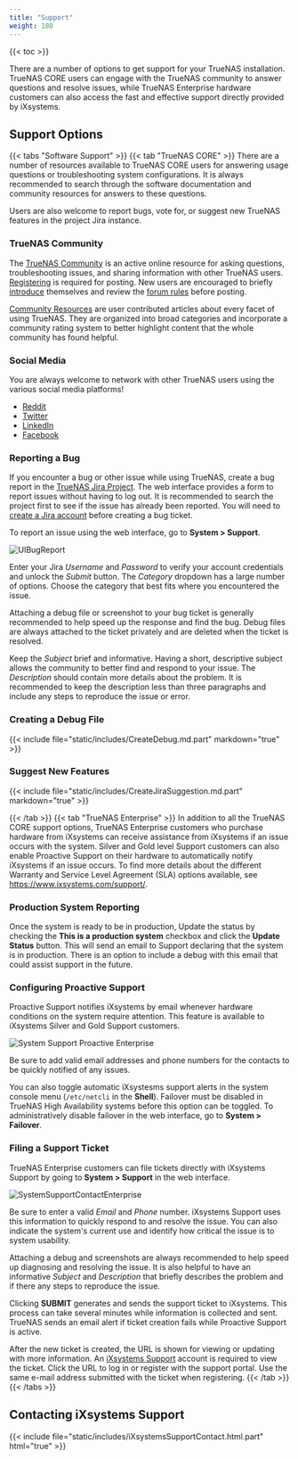 ```yaml
---
title: "Support"
weight: 180
---
```


{{< toc >}}

There are a number of options to get support for your TrueNAS installation.
TrueNAS CORE users can engage with the TrueNAS community to answer questions and resolve issues, while TrueNAS Enterprise hardware customers can also access the fast and effective support directly provided by iXsystems.

## Support Options

{{< tabs "Software Support" >}}
{{< tab "TrueNAS CORE" >}}
There are a number of resources available to TrueNAS CORE users for answering usage questions or troubleshooting system configurations.
It is always recommended to search through the software documentation and community resources for answers to these questions.

Users are also welcome to report bugs, vote for, or suggest new TrueNAS features in the project Jira instance.

### TrueNAS Community

The [TrueNAS Community](https://www.truenas.com/community/) is an active online resource for asking questions, troubleshooting issues, and sharing information with other TrueNAS users.
[Registering](https://www.truenas.com/community/register/) is required for posting.
New users are encouraged to briefly [introduce](https://www.truenas.com/community/forums/introductions.25/) themselves and review the [forum rules](https://www.truenas.com/community/threads/forum-rules.45124/) before posting.

[Community Resources](https://www.truenas.com/community/resources/) are user contributed articles about every facet of using TrueNAS.
They are organized into broad categories and incorporate a community rating system to better highlight content that the whole community has found helpful.

### Social Media

You are always welcome to network with other TrueNAS users using the various social media platforms!

* [Reddit](https://www.reddit.com/r/truenas/)
* [Twitter](https://mobile.twitter.com/freenas)
* [LinkedIn](https://www.linkedin.com/groups/3903140/)
* [Facebook](https://www.facebook.com/freenascommunity)

### Reporting a Bug

If you encounter a bug or other issue while using TrueNAS, create a bug report in the [TrueNAS Jira Project](https://jira.ixsystems.com/projects/NAS/).
The web interface provides a form to report issues without having to log out.
It is recommended to search the project first to see if the issue has already been reported.
You will need to [create a Jira account](https://jira.ixsystems.com/secure/Signup!default.jspa) before creating a bug ticket.

To report an issue using the web interface, go to **System > Support**.

![UIBugReport](/images/CORE/12.0/UIBugReport.png "Writing a Bug Report")

Enter your Jira *Username* and *Password* to verify your account credentials and unlock the *Submit* button.
The *Category* dropdown has a large number of options.
Choose the category that best fits where you encountered the issue.

Attaching a debug file or screenshot to your bug ticket is generally recommended to help speed up the response and find the bug.
Debug files are always attached to the ticket privately and are deleted when the ticket is resolved.

Keep the *Subject* brief and informative.
Having a short, descriptive subject allows the community to better find and respond to your issue.
The *Description* should contain more details about the problem.
It is recommended to keep the description less than three paragraphs and include any steps to reproduce the issue or error.

### Creating a Debug File

{{< include file="static/includes/CreateDebug.md.part" markdown="true" >}}


### Suggest New Features

{{< include file="static/includes/CreateJiraSuggestion.md.part" markdown="true" >}}

{{< /tab >}}
{{< tab "TrueNAS Enterprise" >}}
In addition to all the TrueNAS CORE support options, TrueNAS Enterprise customers who purchase hardware from iXsystems can receive assistance from iXsystems if an issue occurs with the system.
Silver and Gold level Support customers can also enable Proactive Support on their hardware to automatically notify iXsystems if an issue occurs.
To find more details about the different Warranty and Service Level Agreement (SLA) options available, see https://www.ixsystems.com/support/.

### Production System Reporting

Once the system is ready to be in production, Update the status by checking the **This is a production system** checkbox and click the **Update Status** button. This will send an email to Support declaring that the system is in production. There is an option to include a debug with this email that could assist support in the future.

### Configuring Proactive Support

Proactive Support notifies iXsystems by email whenever hardware conditions on the system require attention.
This feature is available to iXsystems Silver and Gold Support customers.

![System Support Proactive Enterprise](/images/CORE/12.0/SystemSupportProactiveEnterprise.png "Proactive Support: Enterprise")

Be sure to add valid email addresses and phone numbers for the contacts to be quickly notified of any issues.

You can also toggle automatic iXsystesms support alerts in the system console menu (`/etc/netcli` in the **Shell**).
Failover must be disabled in TrueNAS High Availability systems before this option can be toggled.
To administratively disable failover in the web interface, go to **System > Failover**.

### Filing a Support Ticket

TrueNAS Enterprise customers can file tickets directly with iXsystems Support by going to **System > Support** in the web interface.

![SystemSupportContactEnterprise](/images/CORE/12.0/SystemSupportContactEnterprise.png "Support Contact: Enterprise")

Be sure to enter a valid *Email* and *Phone* number.
iXsystems Support uses this information to quickly respond to and resolve the issue.
You can also indicate the system's current use and identify how critical the issue is to system usability.

Attaching a debug and screenshots are always recommended to help speed up diagnosing and resolving the issue.
It is also helpful to have an informative *Subject* and *Description* that briefly describes the problem and if there any steps to reproduce the issue.

Clicking **SUBMIT** generates and sends the support ticket to iXsystems.
This process can take several minutes while information is collected and sent.
TrueNAS sends an email alert if ticket creation fails while Proactive Support is active.

After the new ticket is created, the URL is shown for viewing or updating with more information.
An [iXsystems Support](https://support.ixsystems.com/) account is required to view the ticket.
Click the URL to log in or register with the support portal.
Use the same e-mail address submitted with the ticket when registering.
{{< /tab >}}
{{< /tabs >}}

## Contacting iXsystems Support

{{< include file="static/includes/iXsystemsSupportContact.html.part" html="true" >}}